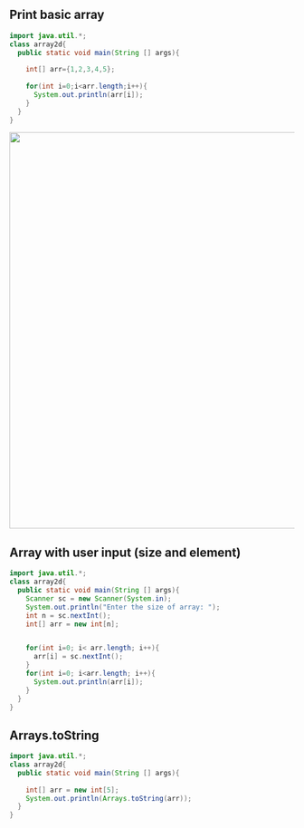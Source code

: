 <h2> Print basic array </h2>


```java
import java.util.*;
class array2d{
  public static void main(String [] args){
  
    int[] arr={1,2,3,4,5};
    
    for(int i=0;i<arr.length;i++){
      System.out.println(arr[i]);
    }
  }
}
```

<img src = "https://github.com/taraxdev/my-notes/blob/master/Java/assets/array1.png" width="700">

<h2>Array with user input (size and element)</h2>

```java
import java.util.*;
class array2d{
  public static void main(String [] args){
    Scanner sc = new Scanner(System.in);
    System.out.println("Enter the size of array: ");
    int n = sc.nextInt();
    int[] arr = new int[n];


    for(int i=0; i< arr.length; i++){
      arr[i] = sc.nextInt();
    }
    for(int i=0; i<arr.length; i++){
      System.out.println(arr[i]);
    }
  }
}
```

<h2>Arrays.toString</h2>

```java
import java.util.*;
class array2d{
  public static void main(String [] args){
    
    int[] arr = new int[5];
    System.out.println(Arrays.toString(arr));
  }
}
```
